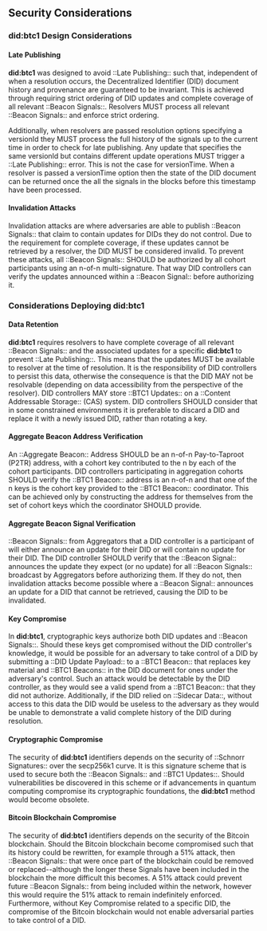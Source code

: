 ## Security Considerations

### did:btc1 Design Considerations

#### Late Publishing

**did:btc1** was designed to avoid ::Late Publishing:: such that, independent of when
a resolution occurs, the Decentralized Identifier (DID) document history and provenance are 
guaranteed to be invariant. This is achieved through requiring strict ordering of 
DID updates and complete coverage of all relevant ::Beacon Signals::. Resolvers MUST 
process all relevant ::Beacon Signals:: and enforce strict ordering.

Additionally, when resolvers are passed resolution options specifying a versionId 
they MUST process the full history of the signals up to the current time in order 
to check for late publishing. Any update that specifies the same versionId but 
contains different update operations MUST trigger a ::Late Publishing:: error. This 
is not the case for versionTime. When a resolver is passed a versionTime option
then the state of the DID document can be returned once the all the signals in 
the blocks before this timestamp have been processed. 

#### Invalidation Attacks

Invalidation attacks are where adversaries are able to publish ::Beacon Signals::
that claim to contain updates for DIDs they do not control. Due to the requirement
for complete coverage, if these updates cannot be retrieved by a resolver, the
DID MUST be considered invalid. To prevent these attacks, all ::Beacon Signals:: SHOULD
be authorized by all cohort participants using an n-of-n multi-signature. That
way DID controllers can verify the updates announced within a ::Beacon Signal::
before authorizing it.

### Considerations Deploying did:btc1

#### Data Retention

**did:btc1** requires resolvers to have complete coverage of all relevant ::Beacon
Signals:: and the associated updates for a specific **did:btc1** to prevent ::Late
Publishing::. This means that the updates MUST be available to resolver at the
time of resolution. It is the responsibility of DID controllers to persist this
data, otherwise the consequence is that the DID MAY not be resolvable (depending
on data accessibility from the perspective of the resolver).  DID controllers
MAY store ::BTC1 Updates:: on a ::Content Addressable Storage:: (CAS) system. DID
controllers SHOULD consider that in some constrained environments it is preferable
to discard a DID and replace it with a newly issued DID, rather than rotating
a key.

#### Aggregate Beacon Address Verification

An ::Aggregate Beacon:: Address SHOULD be an n-of-n Pay-to-Taproot (P2TR) address,
with a cohort key contributed to the n by each of the cohort participants. DID
controllers participating in aggregation cohorts SHOULD verify the ::BTC1 Beacon:: address
is an n-of-n and that one of the n keys is the cohort key provided to the ::BTC1 Beacon::
coordinator. This can be achieved only by constructing the address for themselves
from the set of cohort keys which the coordinator SHOULD provide.

#### Aggregate Beacon Signal Verification

::Beacon Signals:: from Aggregators that a DID controller is a participant of will
either announce an update for their DID or will contain no update for their DID.
The DID controller SHOULD verify that the ::Beacon Signal:: announces the update they
expect (or no update) for all ::Beacon Signals:: broadcast by Aggregators before
authorizing them. If they do not, then invalidation attacks become possible where
a ::Beacon Signal:: announces an update for a DID that cannot be retrieved, causing
the DID to be invalidated.

#### Key Compromise

In **did:btc1**, cryptographic keys authorize both DID updates and ::Beacon Signals::.
Should these keys get compromised without the DID controller's knowledge, it
would be possible for an adversary to take control of a DID by submitting a ::DID
Update Payload:: to a ::BTC1 Beacon:: that replaces key material and ::BTC1 Beacons:: in the DID
document for ones under the adversary's control. Such an attack would be detectable
by the DID controller, as they would see a valid spend from a ::BTC1 Beacon:: that they
did not authorize. Additionally, if the DID relied on ::Sidecar Data::, without access
to this data the DID would be useless to the adversary as they would be unable
to demonstrate a valid complete history of the DID during resolution.

#### Cryptographic Compromise

The security of **did:btc1** identifiers depends on the security of ::Schnorr
Signatures:: over the secp256k1 curve. It is this signature scheme that is used
to secure both the ::Beacon Signals:: and ::BTC1 Updates::. Should vulnerabilities
be discovered in this scheme or if advancements in quantum computing compromise
its cryptographic foundations, the **did:btc1** method would become obsolete.

#### Bitcoin Blockchain Compromise

The security of **did:btc1** identifiers depends on the security of the Bitcoin
blockchain. Should the Bitcoin blockchain become compromised such that its history
could be rewritten, for example through a 51% attack, then ::Beacon Signals:: that
were once part of the blockchain could be removed or replaced--although the longer
these Signals have been included in the blockchain the more difficult this becomes.
A 51% attack could prevent future ::Beacon Signals:: from being included within the
network, however this would require the 51% attack to remain indefinitely enforced.
Furthermore, without Key Compromise related to a specific DID, the compromise
of the Bitcoin blockchain would not enable adversarial parties to take control
of a DID.

